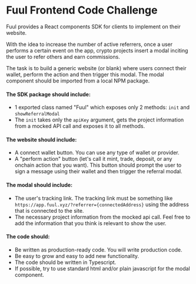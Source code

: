 # Fuul Frontend Code Challenge

Fuul provides a React components SDK for clients to implement on their website. 

With the idea to increase the number of active referrers, once a user performs a certain event on the app, crypto projects insert a modal inciting the user to refer others and earn commissions.

The task is to build a generic website (or blank) where users connect their wallet, perform the action and then trigger this modal. The modal component should be imported from a local NPM package.

#### The SDK package should include:
* 1 exported class named "Fuul" which exposes only 2 methods: `init` and `showReferralModal`
* The `init` takes only the `apiKey` argument, gets the project information from a mocked API call and exposes it to all methods.

#### The website should include:
* A connect wallet button. You can use any type of wallet or provider.
* A "perform action" button (let's call it mint, trade, deposit, or any onchain action that you want). This button should prompt the user to sign a message using their wallet and then trigger the referral modal.

#### The modal should include:
* The user's tracking link. The tracking link must be something like `https://app.fuul.xyz/?referrer={connectedAddress}` using the address that is connected to the site.
* The necessary project information from the mocked api call. Feel free to add the information that you think is relevant to show the user.

#### The code should:
* Be written as production-ready code. You will write production code.
* Be easy to grow and easy to add new functionality.
* The code should be written in Typescript.
* If possible, try to use standard html and/or plain javascript for the modal component.